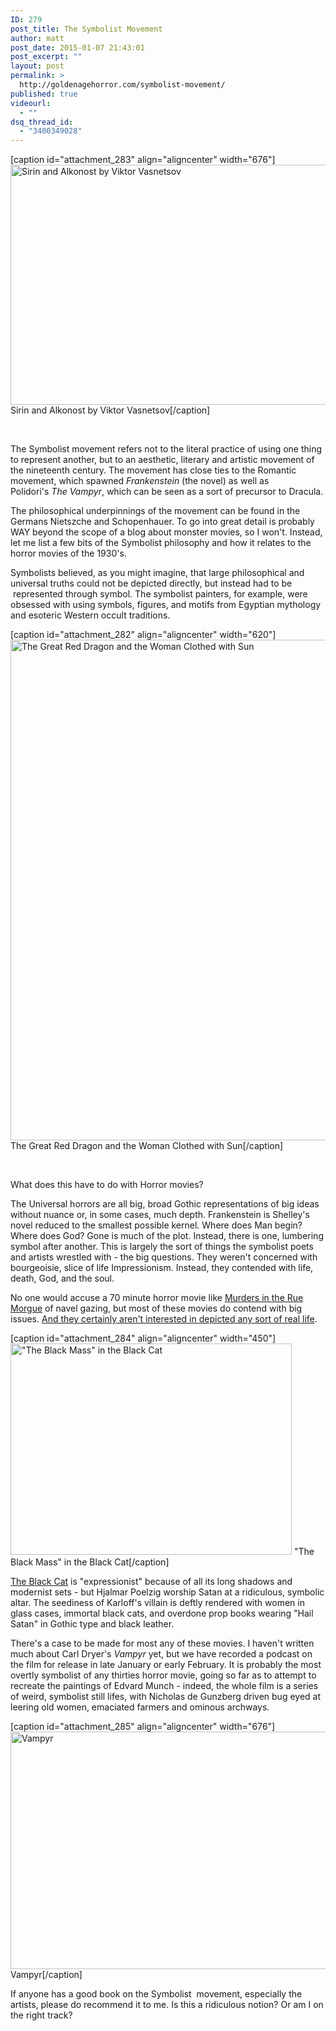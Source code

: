 ```yaml
---
ID: 279
post_title: The Symbolist Movement
author: matt
post_date: 2015-01-07 21:43:01
post_excerpt: ""
layout: post
permalink: >
  http://goldenagehorror.com/symbolist-movement/
published: true
videourl:
  - ""
dsq_thread_id:
  - "3400349028"
---
```

[caption id="attachment_283" align="aligncenter" width="676"]<img class="wp-image-283 size-large" title="Sirin and Alkonost by Viktor Vasnetsov" src="http://goldenagehorror.com/wp-content/uploads/2015/01/Vasnetsov_Sirin_Alkonost-1024x581.jpg" alt="Sirin and Alkonost by Viktor Vasnetsov" width="676" height="384" /> Sirin and Alkonost by Viktor Vasnetsov[/caption]

&nbsp;

The Symbolist movement refers not to the literal practice of using one thing to represent another, but to an aesthetic, literary and artistic movement of the nineteenth century. The movement has close ties to the Romantic movement, which spawned <em>Frankenstein</em> (the novel) as well as Polidori's <em>The Vampyr</em>, which can be seen as a sort of precursor to Dracula.

<!--more-->

The philosophical underpinnings of the movement can be found in the Germans Nietszche and Schopenhauer. To go into great detail is probably WAY beyond the scope of a blog about monster movies, so I won't. Instead, let me list a few bits of the Symbolist philosophy and how it relates to the horror movies of the 1930's.

Symbolists believed, as you might imagine, that large philosophical and universal truths could not be depicted directly, but instead had to be  represented through symbol. The symbolist painters, for example, were obsessed with using symbols, figures, and motifs from Egyptian mythology and esoteric Western occult traditions.

[caption id="attachment_282" align="aligncenter" width="620"]<img class="wp-image-282 size-full" title="The Great Red Dragon and the Woman Clothed with Sun" src="http://goldenagehorror.com/wp-content/uploads/2015/01/william_blake_-_the_great_red_dragon_and_the_woman_clothed_in_sun.jpg" alt="The Great Red Dragon and the Woman Clothed with Sun" width="620" height="801" /> The Great Red Dragon and the Woman Clothed with Sun[/caption]

&nbsp;

What does this have to do with Horror movies?

The Universal horrors are all big, broad Gothic representations of big ideas without nuance or, in some cases, much depth. Frankenstein is Shelley's novel reduced to the smallest possible kernel. Where does Man begin? Where does God? Gone is much of the plot. Instead, there is one, lumbering symbol after another. This is largely the sort of things the symbolist poets and artists wrestled with - the big questions. They weren't concerned with bourgeoisie, slice of life Impressionism. Instead, they contended with life, death, God, and the soul.

No one would accuse a 70 minute horror movie like <a title="Murders in the Rue Morgue (1932)" href="http://goldenagehorror.com/murders-rue-morgue-1932/">Murders in the Rue Morgue</a> of navel gazing, but most of these movies do contend with big issues. <a title="“Capital W” Weirdness" href="http://goldenagehorror.com/capital-w-weirdness/">And they certainly aren't interested in depicted any sort of real life</a>.

[caption id="attachment_284" align="aligncenter" width="450"]<img class="size-full wp-image-284" src="http://goldenagehorror.com/wp-content/uploads/2015/01/the_black_cat.jpg" alt="&quot;The Black Mass&quot; in the Black Cat" width="450" height="338" /> "The Black Mass" in the Black Cat[/caption]

<a title="The Black Cat (1934)" href="http://goldenagehorror.com/black-cat-1934/">The Black Cat</a> is "expressionist" because of all its long shadows and modernist sets - but Hjalmar Poelzig worship Satan at a ridiculous, symbolic altar. The seediness of Karloff's villain is deftly rendered with women in glass cases, immortal black cats, and overdone prop books wearing "Hail Satan" in Gothic type and black leather.

There's a case to be made for most any of these movies. I haven't written much about Carl Dryer's <em>Vampyr </em>yet, but we have recorded a podcast on the film for release in late January or early February. It is probably the most overtly symbolist of any thirties horror movie, going so far as to attempt to recreate the paintings of Edvard Munch - indeed, the whole film is a series of weird, symbolist still lifes, with Nicholas de Gunzberg driven bug eyed at leering old women, emaciated farmers and ominous archways.

[caption id="attachment_285" align="aligncenter" width="676"]<img class="size-large wp-image-285" src="http://goldenagehorror.com/wp-content/uploads/2015/01/vampyr-1932-de-carl-dreyer-i-1024x576.jpg" alt="Vampyr" width="676" height="380" /> Vampyr[/caption]

If anyone has a good book on the Symbolist  movement, especially the artists, please do recommend it to me. Is this a ridiculous notion? Or am I on the right track?
